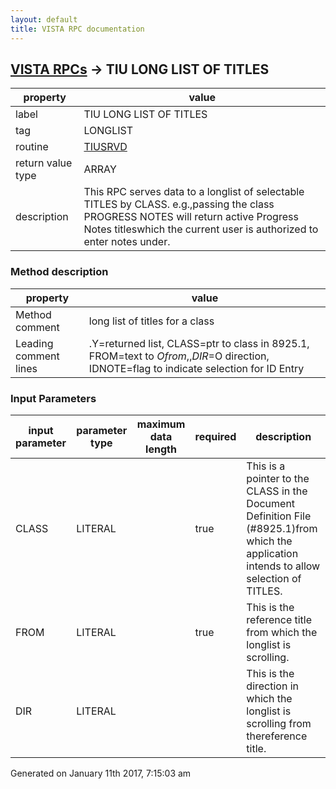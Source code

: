 ```yaml
---
layout: default
title: VISTA RPC documentation
---
```




## [VISTA RPCs](TableOfContent.md) &#8594; TIU LONG LIST OF TITLES 

 property | value 
--- | --- 
 label | TIU LONG LIST OF TITLES
 tag | LONGLIST
 routine | [TIUSRVD](http://code.osehra.org/dox/Routine_TIUSRVD_source.html)
 return value type | ARRAY
 description | This RPC serves data to a longlist of selectable TITLES by CLASS.  e.g.,passing the class PROGRESS NOTES will return active Progress Notes titleswhich the current user is authorized to enter notes under.


### Method description

 property | value 
--- | --- 
 Method comment | long list of titles for a class
 Leading comment lines | .Y=returned list, CLASS=ptr to class in 8925.1, FROM=text to $O from,,DIR=$O direction, IDNOTE=flag to indicate selection for ID Entry

### Input Parameters

| input parameter | parameter type | maximum data length | required | description | 
| --- | --- | --- | --- | --- | 
| CLASS | LITERAL |  | true | This is a pointer to the CLASS in the Document Definition File (#8925.1)from which the application intends to allow selection of TITLES. | 
| FROM | LITERAL |  | true | This is the reference title from which the longlist is scrolling. | 
| DIR | LITERAL |  |  | This is the direction in which the longlist is scrolling from thereference title. | 




 Generated on January 11th 2017, 7:15:03 am